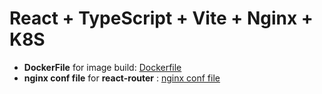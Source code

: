 # React + TypeScript + Vite + Nginx + K8S

- **DockerFile** for image build: [Dockerfile](https://github.com/Chaedie/react-ts-vite-k8s/blob/main/Dockerfile)
- **nginx conf file** for **react-router** : [nginx conf file](https://github.com/Chaedie/react-ts-vite-k8s/blob/main/front-app.conf)
